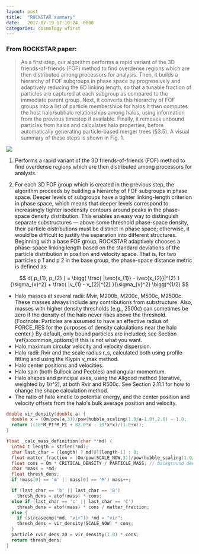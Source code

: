```yaml
---
layout: post
title:  "ROCKSTAR summary"
date:   2017-07-19 17:10:24 -0800
categories: cosmology wfirst
---
```


### From ROCKSTAR paper:

>As a first step, our algorithm performs a rapid variant of the 3D friends-of-friends (FOF) method to find overdense regions which are then distributed among processors for analysis. Then, it builds a hierarchy of FOF subgroups in phase space by progressively and adaptively reducing the 6D linking length, so that a tunable fraction of particles are captured at each subgroup as compared to the immediate parent group. Next, it converts this hierarchy of FOF
groups into a list of particle memberships for halos.It then computes the host halo/subhalo relationships among halos, using information from the previous timestep if available. Finally, it removes unbound particles from halos
and calculates halo properties, before automatically generating particle-based merger trees (§3.5). A visual summary of
these steps is shown in Fig. 1.

<img src="{{ site.url }}assets/images/rks_1.png">

1. Performs a rapid variant of the 3D friends-of-friends (FOF) method to find overdense regions which are then distributed among processors for analysis.

2. For each 3D FOF group which is created in the previous step, the algorithm proceeds by building a hierarchy of FOF subgroups in phase space. Deeper levels of subgroups have a tighter linking-length criterion in phase space, which means
that deeper levels correspond to increasingly tighter isodensity contours around peaks in the phase-space density distribution. This enables an easy way to distinguish separate substructures — above some threshold phase-space density, their particle distributions must be distinct in phase space; otherwise, it would be difficult to justify the separation into different structures.
Beginning with a base FOF group, ROCKSTAR adaptively chooses a phase-space linking length based on the standard deviations of the particle distribution in position and velocity space. That is, for two particles p 1 and p 2 in the base group, the phase-space distance metric is defined as:

$$ d( p_{1}, p_{2} ) = \bigg( \frac{ |\vec{x_{1}} - \vec{x_{2}}|^{2} }{\sigma_{x}^2} + \frac{ |v_{1} - v_{2}|^{2} }{\sigma_{v}^2} \bigg)^{1/2} $$






* Halo masses at several radii: Mvir, M200b, M200c, M500c, M2500c. These masses always include any contributions from substructure. Also, masses with higher density thresholds (e.g., 2500c) can sometimes be zero if the density of the halo never rises above the threshold. [Footnote: Particles are assumed to have an effective radius of FORCE_RES for the purposes of density calculations near the halo center.} By default, only bound particles are included; see Section \ref{s:common_options] if this is not what you want.
* Halo maximum circular velocity and velocity dispersion.
* Halo radii: Rvir and the scale radius r_s, calculated both using profile fitting and using the Klypin v_max method.
* Halo center positions and velocities.
* Halo spin (both Bullock and Peebles) and angular momentum.
* Halo shapes and principal axes, using the Allgood method (iterative, weighted by 1/r^2), at both Rvir and R500c. See Section 2.11.1 for how to change the shape calculation method.
* The ratio of halo kinetic to potential energy, and the center position and velocity offsets from the halo's bulk average position and velocity.

```c++
double vir_density(double a) {
  double x = (Om/pow(a,3))/pow(hubble_scaling(1.0/a-1.0),2.0) - 1.0;
  return ((18*M_PI*M_PI + 82.0*x - 39*x*x)/(1.0+x));
}
```


```c++
float _calc_mass_definition(char **md) {
  int64_t length = strlen(*md);
  char last_char = (length) ? md[0][length-1] : 0;
  float matter_fraction = (Om/pow(SCALE_NOW,3))/pow(hubble_scaling(1.0/SCALE_NOW-1.0),2.0);
  float cons = Om * CRITICAL_DENSITY / PARTICLE_MASS; // background density
  char *mass = *md;
  float thresh_dens;
  if (mass[0] == 'm' || mass[0] == 'M') mass++;

  if (last_char == 'b' || last_char == 'B')
    thresh_dens = atof(mass) * cons;
  else if (last_char == 'c' || last_char == 'C')
    thresh_dens = atof(mass) * cons / matter_fraction;
  else {
    if (strcasecmp(*md, "vir")) *md = "vir";
    thresh_dens = vir_density(SCALE_NOW) * cons;
  }
  particle_rvir_dens_z0 = vir_density(1.0) * cons;
  return thresh_dens;
}
```
